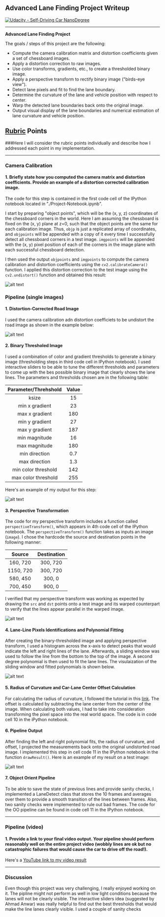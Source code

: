 ## Advanced Lane Finding Project Writeup
[![Udacity - Self-Driving Car NanoDegree](https://s3.amazonaws.com/udacity-sdc/github/shield-carnd.svg)](http://www.udacity.com/drive)

---

**Advanced Lane Finding Project**

The goals / steps of this project are the following:

* Compute the camera calibration matrix and distortion coefficients given a set of chessboard images.
* Apply a distortion correction to raw images.
* Use color transforms, gradients, etc., to create a thresholded binary image.
* Apply a perspective transform to rectify binary image ("birds-eye view").
* Detect lane pixels and fit to find the lane boundary.
* Determine the curvature of the lane and vehicle position with respect to center.
* Warp the detected lane boundaries back onto the original image.
* Output visual display of the lane boundaries and numerical estimation of lane curvature and vehicle position.

[//]: # (Image References)

[image1]: ./output_images/DistVsUndistChess.png "Undistorted"
[image2]: ./output_images/DistVsUndistRoad.png "Road Transformed"
[image3]: ./output_images/BinaryThresholded.png "Binary Example"
[image4]: ./output_images/PersTransTest.png "Warp Example"
[image5]: ./output_images/SlidingWindow.png "Fit Visual"
[image6]: ./output_images/pipelineOutput.png "Output"

## [Rubric](https://review.udacity.com/#!/rubrics/571/view) Points
###Here I will consider the rubric points individually and describe how I addressed each point in my implementation.  

---
### Camera Calibration

#### 1. Briefly state how you computed the camera matrix and distortion coefficients. Provide an example of a distortion corrected calibration image.

The code for this step is contained in the first code cell of the IPython notebook located in "./Project-Notebook.ipynb".  

I start by preparing "object points", which will be the (x, y, z) coordinates of the chessboard corners in the world. Here I am assuming the chessboard is fixed on the (x, y) plane at z=0, such that the object points are the same for each calibration image.  Thus, `objp` is just a replicated array of coordinates, and `objpoints` will be appended with a copy of it every time I successfully detect all chessboard corners in a test image.  `imgpoints` will be appended with the (x, y) pixel position of each of the corners in the image plane with each successful chessboard detection.  

I then used the output `objpoints` and `imgpoints` to compute the camera calibration and distortion coefficients using the `cv2.calibrateCamera()` function.  I applied this distortion correction to the test image using the `cv2.undistort()` function and obtained this result: 

![alt text][image1]

### Pipeline (single images)

#### 1. Distortion-Corrected Road Image
I used the camera calibration adn distortion coefficiets to be undistort the road image as shown in the example below:

![alt text][image2]

#### 2. Binary Thresholed Image
I used a combination of color and gradient thresholds to generate a binary image (thresholding steps in third code cell in IPython notebook).  I used interactive sliders to be able to tune the different thresholds and parameters to come up with the bes possible binary image that clearly shows the lane lines. The parameters and thresholds chosen are in the following table:

| Parameter/Threhshold   | Value   | 
|:----------------------:|:-------:| 
| ksize                  | 15      | 
| min x gradient         | 23      |
| max x gradient         | 180     |
| min y gradient         | 27      |
| max y gradient         | 187     |
| min magnitude          | 16      |
| max magnitude          | 180     |
| min direction          | 0.7     |
| max direction          | 1.3     |
| min color threshold    | 142     |
| max color threshold    | 255     |

Here's an example of my output for this step:

![alt text][image3]

#### 3. Perspective Transformation

The code for my perspective transform includes a function called `perspectiveTransform()`, which appears in 4th code cell of the IPython notebook. The `perspectiveTransform()` function takes as inputs an image (`image`).  I chose the hardcode the source and destination points in the following manner:

| Source        | Destination   | 
|:-------------:|:-------------:| 
| 160, 720      | 300, 720      | 
| 1150, 720     | 300, 720      |
| 580, 450      | 300, 0        |
| 700, 450      | 900, 0        |

I verified that my perspective transform was working as expected by drawing the `src` and `dst` points onto a test image and its warped counterpart to verify that the lines appear parallel in the warped image.

![alt text][image4]

#### 4. Lane-Line Pixels Identifications and Polynomial Fitting

After creating the binary-thresholded image and applying perspective transform, I used a histogram across the x-axis to detect peaks that would indicate the left and right lines of the lane. Afterwards, a sliding window was used to follow the line from the bottom to the top of the image. A second degree polynomial is then used to fit the lane lines. The visulaization of the sliding window and fitted polynomials is shown below.

![alt text][image5]

#### 5. Radius of Curvature and Car-Lane Center Offset Calculation 

For calculating the radius of curvature, I followed the tutorial in this [link](http://www.intmath.com/applications-differentiation/8-radius-curvature.php). The offset is calculated by subtracting the lane center from the center of the image. When calculating both values, I had to take into consideration transforming the pixel space into the real world space. The code is in code cell 10 in the iPython notebook.


#### 6. Pipeline Output

After finding the left and right polynomial fits, the radius of curvature, and offset, I projected the measurements back onto the original undistorted road image. I implemented this step in cell code 11 in the IPython notebook in the function `drawResult()`.  Here is an example of my result on a test image:

![alt text][image6]

#### 7. Object Orient Pipeline 
To be able to save the state of previous lines and provide sanity checks, I implemented a LaneDetect class that stores the 10 frames and averages over them to provide a smooth transition of the lines between frames. Also, two sanity checks were implemented to rule out bad frames. The code for the OO pipeline can be found in code cell 11 in the IPython notebook.

---

### Pipeline (video)

#### 1. Provide a link to your final video output.  Your pipeline should perform reasonably well on the entire project video (wobbly lines are ok but no catastrophic failures that would cause the car to drive off the road!).

Here's a [YouTube link to my video result](https://youtu.be/gzO_Hxq8_MU)

---

### Discussion

Even though this project was very challenging, I really enjoyed working on it. The pipline might not perform as well in low light conditions because the lanes will not be clearly visible. The interactive sliders idea (suggested by Ahmad Anwar) was really helpful to find out the best thresholds that would make the line lanes clearly visible. I used a couple of sanity checks
